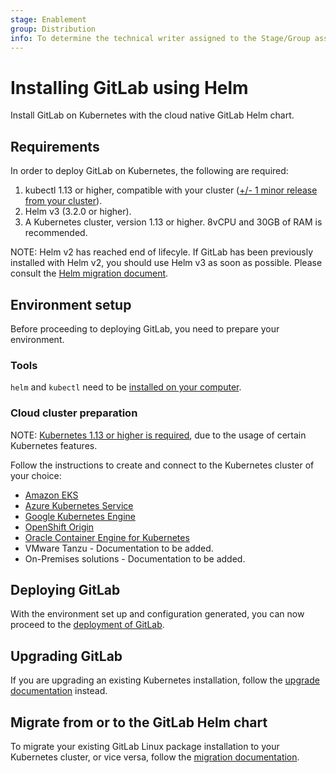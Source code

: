 ```yaml
---
stage: Enablement
group: Distribution
info: To determine the technical writer assigned to the Stage/Group associated with this page, see https://about.gitlab.com/handbook/engineering/ux/technical-writing/#designated-technical-writers
---
```


# Installing GitLab using Helm

Install GitLab on Kubernetes with the cloud native GitLab Helm chart.

## Requirements

In order to deploy GitLab on Kubernetes, the following are required:

1. kubectl 1.13 or higher, compatible with your cluster
   ([+/- 1 minor release from your cluster](https://kubernetes.io/docs/tasks/tools/)).
1. Helm v3 (3.2.0 or higher).
1. A Kubernetes cluster, version 1.13 or higher. 8vCPU and 30GB of RAM is recommended.

NOTE:
Helm v2 has reached end of lifecyle. If GitLab has been previously installed
with Helm v2, you should use Helm v3 as soon as possible. Please consult
the [Helm migration document](migration/helm.md).

## Environment setup

Before proceeding to deploying GitLab, you need to prepare your environment.

### Tools

`helm` and `kubectl` need to be [installed on your computer](tools.md).

### Cloud cluster preparation

NOTE:
[Kubernetes 1.13 or higher is required](#requirements), due to the usage of certain
Kubernetes features.

Follow the instructions to create and connect to the Kubernetes cluster of your
choice:

- [Amazon EKS](cloud/eks.md)
- [Azure Kubernetes Service](cloud/aks.md)
- [Google Kubernetes Engine](cloud/gke.md)
- [OpenShift Origin](cloud/openshift.md)
- [Oracle Container Engine for Kubernetes](cloud/oke.md)
- VMware Tanzu - Documentation to be added.
- On-Premises solutions - Documentation to be added.

## Deploying GitLab

With the environment set up and configuration generated, you can now proceed to
the [deployment of GitLab](deployment.md).

## Upgrading GitLab

If you are upgrading an existing Kubernetes installation, follow the
[upgrade documentation](upgrade.md) instead.

## Migrate from or to the GitLab Helm chart

To migrate your existing GitLab Linux package installation to your Kubernetes cluster,
or vice versa, follow the [migration documentation](migration/index.md).
